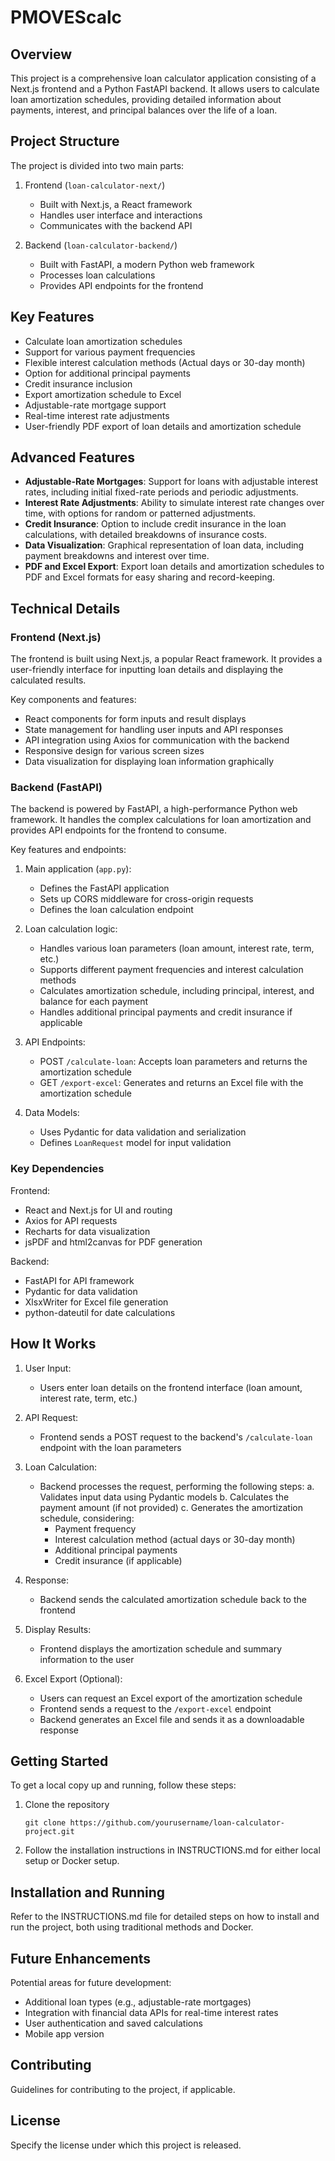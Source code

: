 # PMOVEScalc

## Overview

This project is a comprehensive loan calculator application consisting of a Next.js frontend and a Python FastAPI backend. It allows users to calculate loan amortization schedules, providing detailed information about payments, interest, and principal balances over the life of a loan.

## Project Structure

The project is divided into two main parts:

1. Frontend (`loan-calculator-next/`)
   - Built with Next.js, a React framework
   - Handles user interface and interactions
   - Communicates with the backend API

2. Backend (`loan-calculator-backend/`)
   - Built with FastAPI, a modern Python web framework
   - Processes loan calculations
   - Provides API endpoints for the frontend

## Key Features

- Calculate loan amortization schedules
- Support for various payment frequencies
- Flexible interest calculation methods (Actual days or 30-day month)
- Option for additional principal payments
- Credit insurance inclusion
- Export amortization schedule to Excel
- Adjustable-rate mortgage support
- Real-time interest rate adjustments
- User-friendly PDF export of loan details and amortization schedule

## Advanced Features

- **Adjustable-Rate Mortgages**: Support for loans with adjustable interest rates, including initial fixed-rate periods and periodic adjustments.
- **Interest Rate Adjustments**: Ability to simulate interest rate changes over time, with options for random or patterned adjustments.
- **Credit Insurance**: Option to include credit insurance in the loan calculations, with detailed breakdowns of insurance costs.
- **Data Visualization**: Graphical representation of loan data, including payment breakdowns and interest over time.
- **PDF and Excel Export**: Export loan details and amortization schedules to PDF and Excel formats for easy sharing and record-keeping.

## Technical Details

### Frontend (Next.js)

The frontend is built using Next.js, a popular React framework. It provides a user-friendly interface for inputting loan details and displaying the calculated results.

Key components and features:

- React components for form inputs and result displays
- State management for handling user inputs and API responses
- API integration using Axios for communication with the backend
- Responsive design for various screen sizes
- Data visualization for displaying loan information graphically

### Backend (FastAPI)

The backend is powered by FastAPI, a high-performance Python web framework. It handles the complex calculations for loan amortization and provides API endpoints for the frontend to consume.

Key features and endpoints:

1. Main application (`app.py`):
   - Defines the FastAPI application
   - Sets up CORS middleware for cross-origin requests
   - Defines the loan calculation endpoint

2. Loan calculation logic:
   - Handles various loan parameters (loan amount, interest rate, term, etc.)
   - Supports different payment frequencies and interest calculation methods
   - Calculates amortization schedule, including principal, interest, and balance for each payment
   - Handles additional principal payments and credit insurance if applicable

3. API Endpoints:
   - POST `/calculate-loan`: Accepts loan parameters and returns the amortization schedule
   - GET `/export-excel`: Generates and returns an Excel file with the amortization schedule

4. Data Models:
   - Uses Pydantic for data validation and serialization
   - Defines `LoanRequest` model for input validation

### Key Dependencies

Frontend:
- React and Next.js for UI and routing
- Axios for API requests
- Recharts for data visualization
- jsPDF and html2canvas for PDF generation

Backend:
- FastAPI for API framework
- Pydantic for data validation
- XlsxWriter for Excel file generation
- python-dateutil for date calculations

## How It Works

1. User Input:
   - Users enter loan details on the frontend interface (loan amount, interest rate, term, etc.)

2. API Request:
   - Frontend sends a POST request to the backend's `/calculate-loan` endpoint with the loan parameters

3. Loan Calculation:
   - Backend processes the request, performing the following steps:
     a. Validates input data using Pydantic models
     b. Calculates the payment amount (if not provided)
     c. Generates the amortization schedule, considering:
        - Payment frequency
        - Interest calculation method (actual days or 30-day month)
        - Additional principal payments
        - Credit insurance (if applicable)

4. Response:
   - Backend sends the calculated amortization schedule back to the frontend

5. Display Results:
   - Frontend displays the amortization schedule and summary information to the user

6. Excel Export (Optional):
   - Users can request an Excel export of the amortization schedule
   - Frontend sends a request to the `/export-excel` endpoint
   - Backend generates an Excel file and sends it as a downloadable response

## Getting Started

To get a local copy up and running, follow these steps:

1. Clone the repository
   ```
   git clone https://github.com/yourusername/loan-calculator-project.git
   ```

2. Follow the installation instructions in INSTRUCTIONS.md for either local setup or Docker setup.

## Installation and Running

Refer to the INSTRUCTIONS.md file for detailed steps on how to install and run the project, both using traditional methods and Docker.

## Future Enhancements

Potential areas for future development:
- Additional loan types (e.g., adjustable-rate mortgages)
- Integration with financial data APIs for real-time interest rates
- User authentication and saved calculations
- Mobile app version

## Contributing

Guidelines for contributing to the project, if applicable.

## License

Specify the license under which this project is released.